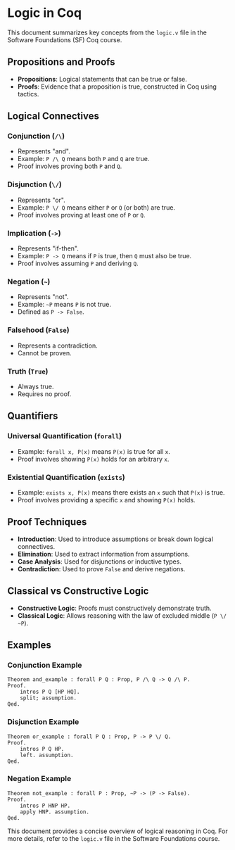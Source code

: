 # Logic in Coq

This document summarizes key concepts from the `logic.v` file in the Software Foundations (SF) Coq course.

## Propositions and Proofs

- **Propositions**: Logical statements that can be true or false.
- **Proofs**: Evidence that a proposition is true, constructed in Coq using tactics.

## Logical Connectives

### Conjunction (`/\`)
- Represents "and".
- Example: `P /\ Q` means both `P` and `Q` are true.
- Proof involves proving both `P` and `Q`.

### Disjunction (`\/`)
- Represents "or".
- Example: `P \/ Q` means either `P` or `Q` (or both) are true.
- Proof involves proving at least one of `P` or `Q`.

### Implication (`->`)
- Represents "if-then".
- Example: `P -> Q` means if `P` is true, then `Q` must also be true.
- Proof involves assuming `P` and deriving `Q`.

### Negation (`~`)
- Represents "not".
- Example: `~P` means `P` is not true.
- Defined as `P -> False`.

### Falsehood (`False`)
- Represents a contradiction.
- Cannot be proven.

### Truth (`True`)
- Always true.
- Requires no proof.

## Quantifiers

### Universal Quantification (`forall`)
- Example: `forall x, P(x)` means `P(x)` is true for all `x`.
- Proof involves showing `P(x)` holds for an arbitrary `x`.

### Existential Quantification (`exists`)
- Example: `exists x, P(x)` means there exists an `x` such that `P(x)` is true.
- Proof involves providing a specific `x` and showing `P(x)` holds.

## Proof Techniques

- **Introduction**: Used to introduce assumptions or break down logical connectives.
- **Elimination**: Used to extract information from assumptions.
- **Case Analysis**: Used for disjunctions or inductive types.
- **Contradiction**: Used to prove `False` and derive negations.

## Classical vs Constructive Logic

- **Constructive Logic**: Proofs must constructively demonstrate truth.
- **Classical Logic**: Allows reasoning with the law of excluded middle (`P \/ ~P`).

## Examples

### Conjunction Example
```coq
Theorem and_example : forall P Q : Prop, P /\ Q -> Q /\ P.
Proof.
    intros P Q [HP HQ].
    split; assumption.
Qed.
```

### Disjunction Example
```coq
Theorem or_example : forall P Q : Prop, P -> P \/ Q.
Proof.
    intros P Q HP.
    left. assumption.
Qed.
```

### Negation Example
```coq
Theorem not_example : forall P : Prop, ~P -> (P -> False).
Proof.
    intros P HNP HP.
    apply HNP. assumption.
Qed.
```

This document provides a concise overview of logical reasoning in Coq. For more details, refer to the `logic.v` file in the Software Foundations course.